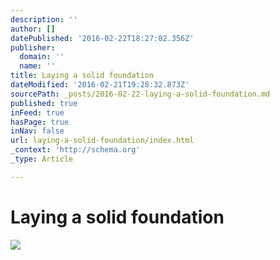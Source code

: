 ```yaml
---
description: ''
author: []
datePublished: '2016-02-22T18:27:02.356Z'
publisher:
  domain: ''
  name: ''
title: Laying a solid foundation
dateModified: '2016-02-21T19:28:32.873Z'
sourcePath: _posts/2016-02-22-laying-a-solid-foundation.md
published: true
inFeed: true
hasPage: true
inNav: false
url: laying-a-solid-foundation/index.html
_context: 'http://schema.org'
_type: Article

---
```

# Laying a solid foundation
![](https://the-grid-user-content.s3-us-west-2.amazonaws.com/85c881a2-d4fa-4010-9df7-dc0f7c40d51a.png)